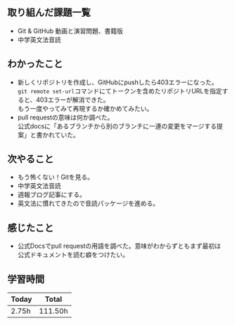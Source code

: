 ## 取り組んだ課題一覧
- Git & GitHub 動画と演習問題、書籍版
- 中学英文法音読
## わかったこと
- 新しくリポジトリを作成し、GitHubにpushしたら403エラーになった。  
`git remote set-url`コマンドにてトークンを含めたリポジトリURLを指定すると、403エラーが解消できた。  
もう一度やってみて再現するか確かめてみたい。
- pull requestの意味は何か調べた。  
公式docsに「あるブランチから別のブランチに一連の変更をマージする提案」と書かれていた。
## 次やること
- もう怖くない！Gitを見る。
- 中学英文法音読
- 週報ブログ記事にする。
- 英文法に慣れてきたので音読パッケージを進める。
## 感じたこと
- 公式Docsでpull requestの用語を調べた。意味がわからずともまず最初は  
公式ドキュメントを読む癖をつけたい。
## 学習時間
|Today|Total|
|---|---|
|2.75h|111.50h|